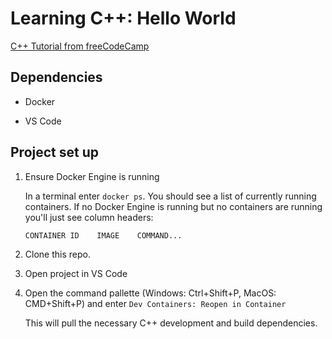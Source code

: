 # Learning C++: Hello World

[C++ Tutorial from freeCodeCamp](https://www.freecodecamp.org/news/how-to-learn-the-c-programming-language/)

## Dependencies

- Docker

- VS Code

## Project set up

1. Ensure Docker Engine is running

    In a terminal enter `docker ps`. You should see a list of currently running containers. If no Docker Engine is running but no containers are running you'll just see column headers:

    `CONTAINER ID    IMAGE    COMMAND...`

1. Clone this repo.

1. Open project in VS Code

1. Open the command pallette (Windows: Ctrl+Shift+P, MacOS: CMD+Shift+P) and enter `Dev Containers: Reopen in Container`

    This will pull the necessary C++ development and build dependencies.

